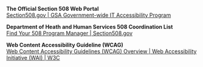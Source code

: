**The Official Section 508 Web Portal**<br/>
[Section508.gov | GSA Government-wide IT Accessibility Program](https://www.section508.gov/)

**Department of Heath and Human Services 508 Coordination List**<br/>
[Find Your 508 Program Manager | Section508.gov](https://www.section508.gov/tools/coordinator-listing#usdohhs)

**Web Content Accessibility Guideline (WCAG)**<br/>
[Web Content Accessibility Guidelines (WCAG) Overview | Web Accessibility Initiative (WAI) | W3C](https://www.w3.org/WAI/standards-guidelines/wcag/)